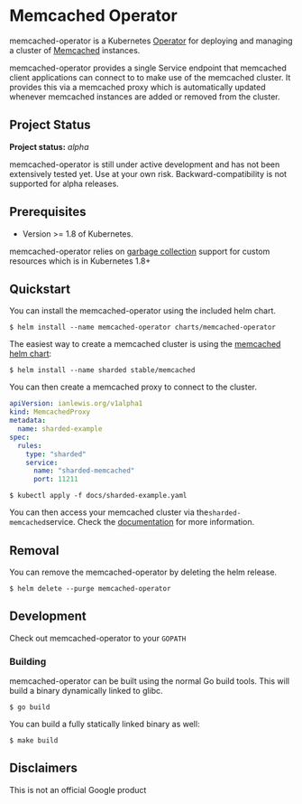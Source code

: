 # Memcached Operator

memcached-operator is a Kubernetes [Operator](https://coreos.com/blog/introducing-operators.html) for deploying and managing a cluster of [Memcached](https://memcached.org/) instances.

memcached-operator provides a single Service endpoint that memcached client applications can connect to to make use of the memcached cluster. It provides this via a memcached proxy which is automatically updated whenever memcached instances are added or removed from the cluster.

## Project Status

**Project status:** *alpha* 

memcached-operator is still under active development and has not been extensively tested yet. Use at your own risk. Backward-compatibility is not supported for alpha releases.

## Prerequisites

* Version >= 1.8 of Kubernetes.

memcached-operator relies on [garbage collection](https://kubernetes.io/docs/concepts/workloads/controllers/garbage-collection/) support for custom resources which is in Kubernetes 1.8+

## Quickstart

You can install the memcached-operator using the included helm chart.

    $ helm install --name memcached-operator charts/memcached-operator

The easiest way to create a memcached cluster is using the [memcached helm chart](https://github.com/kubernetes/charts/tree/master/stable/memcached):

    $ helm install --name sharded stable/memcached

You can then create a memcached proxy to connect to the cluster.

[embedmd]:# (docs/sharded-example.yaml yaml /apiVersion/ $)
```yaml
apiVersion: ianlewis.org/v1alpha1
kind: MemcachedProxy
metadata:
  name: sharded-example
spec:
  rules:
    type: "sharded"
    service:
      name: "sharded-memcached"
      port: 11211
```

    $ kubectl apply -f docs/sharded-example.yaml

You can then access your memcached cluster via the`sharded-memcached`service. Check the [documentation](docs/) for more information.

## Removal

You can remove the memcached-operator by deleting the helm release.

    $ helm delete --purge memcached-operator

## Development

Check out memcached-operator to your `GOPATH`

### Building

memcached-operator can be built using the normal Go build tools. This will build a binary dynamically linked to glibc.

    $ go build

You can build a fully statically linked binary as well:

    $ make build

[//]: # (TODO: Include dependencies for running tests for vendored libraries in vendor)
[//]: # (TODO: Create end-to-end tests and instructions)

## Disclaimers

This is not an official Google product
